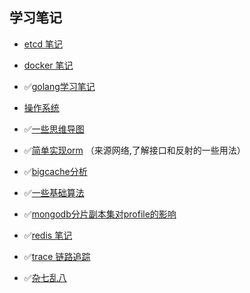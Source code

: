 ## 学习笔记

- [etcd 笔记](https://github.com/nevermoressss/studygo/blob/master/etcd/README.md)

- [docker 笔记](https://github.com/nevermoressss/studygo/blob/master/docker)

- ✅[golang学习笔记](https://github.com/nevermoressss/studygo/blob/master/go-design-implementation/README.md)

- [操作系统](https://github.com/nevermoressss/studygo/blob/master/operating-system/README.md)

- ✅[一些思维导图](https://github.com/nevermoressss/studygo/blob/master/xmind)

- ✅[简单实现orm](https://github.com/nevermoressss/studygo/blob/master/orm)  （来源网络,了解接口和反射的一些用法）

- ✅[bigcache分析](https://github.com/nevermoressss/studygo/blob/master/bigcache/bigcache.md)

- ✅[一些基础算法](https://github.com/nevermoressss/studygo/blob/master/algorithm)

- ✅[mongodb分片副本集对profile的影响](https://github.com/nevermoressss/studygo/blob/master/mongodb/shard&rs&Profile.md)

- ✅[redis 笔记](https://github.com/nevermoressss/studygo/blob/master/redis)

- ✅[trace 链路追踪](https://github.com/nevermoressss/studygo/blob/master/some-note/trace.md)

- ✅[杂七乱八](./杂七乱八)
